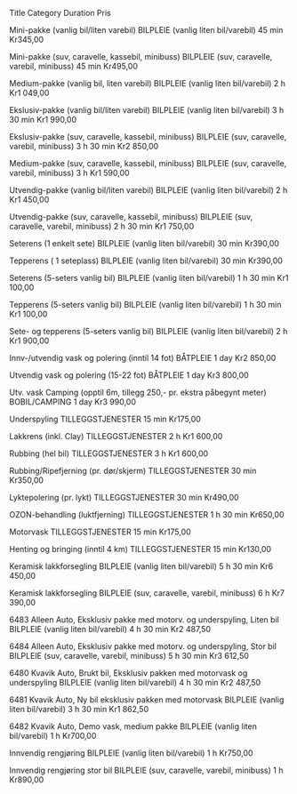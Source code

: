 Title	Category	Duration	Pris		

Mini-pakke (vanlig bil/liten varebil)	BILPLEIE (vanlig liten bil/varebil)	45 min	Kr345,00	

Mini-pakke (suv, caravelle, kassebil, minibuss)	BILPLEIE (suv, caravelle, varebil, minibuss)	45 min	Kr495,00	

Medium-pakke (vanlig bil, liten varebil)	BILPLEIE (vanlig liten bil/varebil)	2 h	Kr1 049,00	

Ekslusiv-pakke (vanlig bil/liten varebil)	BILPLEIE (vanlig liten bil/varebil)	3 h 30 min	Kr1 990,00	

Ekslusiv-pakke (suv, caravelle, kassebil, minibuss)	BILPLEIE (suv, caravelle, varebil, minibuss)	3 h 30 min	Kr2 850,00	

Medium-pakke (suv, caravelle, kassebil, minibuss)	BILPLEIE (suv, caravelle, varebil, minibuss)	3 h	Kr1 590,00	

Utvendig-pakke (vanlig bil/liten varebil)	BILPLEIE (vanlig liten bil/varebil)	2 h	Kr1 450,00	

Utvendig-pakke (suv, caravelle, kassebil, minibuss)	BILPLEIE (suv, caravelle, varebil, minibuss)	2 h 30 min	Kr1 750,00	

Seterens (1 enkelt sete)	BILPLEIE (vanlig liten bil/varebil)	30 min	Kr390,00	

Tepperens ( 1 seteplass)	BILPLEIE (vanlig liten bil/varebil)	30 min	Kr390,00	

Seterens (5-seters vanlig bil)	BILPLEIE (vanlig liten bil/varebil)	1 h 30 min	Kr1 100,00	

Tepperens (5-seters vanlig bil)	BILPLEIE (vanlig liten bil/varebil)	1 h 30 min	Kr1 100,00	

Sete- og tepperens (5-seters vanlig bil)	BILPLEIE (vanlig liten bil/varebil)	2 h	Kr1 900,00	

Innv-/utvendig vask og polering (inntil 14 fot)	BÅTPLEIE	1 day	Kr2 850,00	

Utvendig vask og polering (15-22 fot)	BÅTPLEIE	1 day	Kr3 800,00	

Utv. vask Camping (opptil 6m, tillegg 250,- pr. ekstra påbegynt meter)	BOBIL/CAMPING	1 day	Kr3 990,00	

Underspyling	TILLEGGSTJENESTER	15 min	Kr175,00	

Lakkrens (inkl. Clay)	TILLEGGSTJENESTER	2 h	Kr1 600,00	

Rubbing (hel bil)	TILLEGGSTJENESTER	3 h	Kr1 600,00	

Rubbing/Ripefjerning (pr. dør/skjerm)	TILLEGGSTJENESTER	30 min	Kr350,00	

Lyktepolering (pr. lykt)	TILLEGGSTJENESTER	30 min	Kr490,00	

OZON-behandling (luktfjerning)	TILLEGGSTJENESTER	1 h 30 min	Kr650,00	

Motorvask	TILLEGGSTJENESTER	15 min	Kr175,00	

Henting og bringing (inntil 4 km)	TILLEGGSTJENESTER	15 min	Kr130,00	

Keramisk lakkforsegling	BILPLEIE (vanlig liten bil/varebil)	5 h 30 min	Kr6 450,00		

Keramisk lakkforsegling	BILPLEIE (suv, caravelle, varebil, minibuss)	6 h	Kr7 390,00	

6483 Alleen Auto, Eksklusiv pakke med motorv. og underspyling, Liten bil	BILPLEIE (vanlig liten bil/varebil)	4 h 30 min	Kr2 487,50	

6484 Alleen Auto, Eksklusiv pakke med motorv. og underspyling, Stor bil	BILPLEIE (suv, caravelle, varebil, minibuss)	5 h 30 min	Kr3 612,50	

6480 Kvavik Auto, Brukt bil, Eksklusiv pakken med motorvask og underspyling	BILPLEIE (vanlig liten bil/varebil)	4 h 30 min	Kr2 487,50	

6481 Kvavik Auto, Ny bil eksklusiv pakken med motorvask	BILPLEIE (vanlig liten bil/varebil)	3 h 30 min	Kr1 862,50	

6482 Kvavik Auto, Demo vask, medium pakke	BILPLEIE (vanlig liten bil/varebil)	1 h	Kr700,00	

Innvendig rengjøring	BILPLEIE (vanlig liten bil/varebil)	1 h	Kr750,00	

Innvendig rengjøring stor bil	BILPLEIE (suv, caravelle, varebil, minibuss)	1 h	Kr890,00	
